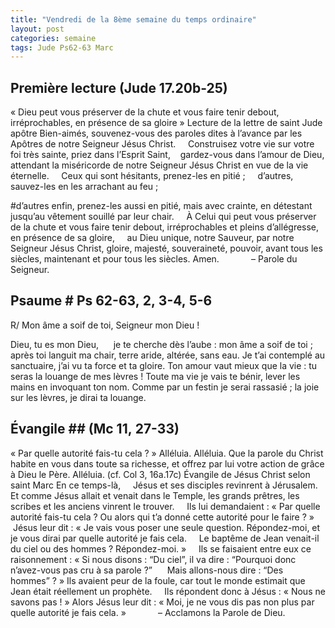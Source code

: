 ```yaml
---
title: "Vendredi de la 8ème semaine du temps ordinaire"
layout: post
categories: semaine
tags: Jude Ps62-63 Marc  
---
```

## Première lecture (Jude 17.20b-25)
« Dieu peut vous préserver de la chute et vous faire tenir debout, irréprochables, en présence de sa gloire »
Lecture de la lettre de saint Jude apôtre
Bien-aimés,
souvenez-vous des paroles dites à l’avance
par les Apôtres de notre Seigneur Jésus Christ.
    Construisez votre vie sur votre foi très sainte,
priez dans l’Esprit Saint,    gardez-vous dans l’amour de Dieu,
attendant la miséricorde de notre Seigneur Jésus Christ
en vue de la vie éternelle.
    Ceux qui sont hésitants, prenez-les en pitié ;
    d’autres, sauvez-les en les arrachant au feu ;

#d’autres enfin, prenez-les aussi en pitié,
mais avec crainte,
en détestant jusqu’au vêtement souillé par leur chair.
    À Celui qui peut vous préserver de la chute
et vous faire tenir debout,
irréprochables et pleins d’allégresse,
en présence de sa gloire,
    au Dieu unique, notre Sauveur,
par notre Seigneur Jésus Christ,
gloire, majesté, souveraineté, pouvoir,
avant tous les siècles,
maintenant et pour tous les siècles. Amen.
            – Parole du Seigneur.
            
## Psaume # Ps 62-63, 2, 3-4, 5-6
R/ Mon âme a soif de toi, Seigneur mon Dieu !

Dieu, tu es mon Dieu,
     je te cherche dès l’aube :
mon âme a soif de toi ;
après toi languit ma chair,
terre aride, altérée, sans eau.
Je t’ai contemplé au sanctuaire,
j’ai vu ta force et ta gloire.
Ton amour vaut mieux que la vie :
tu seras la louange de mes lèvres !
Toute ma vie je vais te bénir,
lever les mains en invoquant ton nom.
Comme par un festin je serai rassasié ;
la joie sur les lèvres, je dirai ta louange.

## Évangile ##  (Mc 11, 27-33)
« Par quelle autorité fais-tu cela ? »
Alléluia. Alléluia. 
Que la parole du Christ habite en vous
dans toute sa richesse,
et offrez par lui votre action de grâce à Dieu le Père.
Alléluia. (cf. Col 3, 16a.17c)
Évangile de Jésus Christ selon saint Marc
En ce temps-là,
    Jésus et ses disciples revinrent à Jérusalem.
Et comme Jésus allait et venait dans le Temple,
les grands prêtres, les scribes et les anciens vinrent le trouver.
    Ils lui demandaient :
« Par quelle autorité fais-tu cela ?
Ou alors qui t’a donné cette autorité pour le faire ? »
    Jésus leur dit :
« Je vais vous poser une seule question.
Répondez-moi,
et je vous dirai par quelle autorité je fais cela.
    Le baptême de Jean
venait-il du ciel ou des hommes ?
Répondez-moi. »
    Ils se faisaient entre eux ce raisonnement :
« Si nous disons : “Du ciel”,
il va dire :
“Pourquoi donc n’avez-vous pas cru à sa parole ?”
     Mais allons-nous dire : “Des hommes” ? »
Ils avaient peur de la foule,
car tout le monde estimait que Jean était réellement un prophète.
    Ils répondent donc à Jésus :
« Nous ne savons pas ! »
Alors Jésus leur dit :
« Moi, je ne vous dis pas non plus
par quelle autorité je fais cela. »
            – Acclamons la Parole de Dieu.
